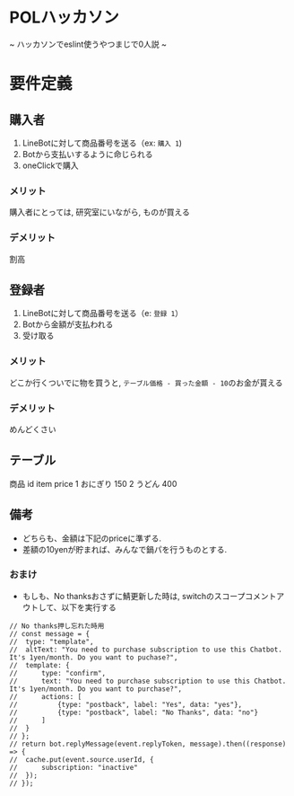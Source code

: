 # POLハッカソン
~ ハッカソンでeslint使うやつまじで0人説 ~

# 要件定義

## 購入者
1. LineBotに対して商品番号を送る（ex: ```購入 1```)
2. Botから支払いするように命じられる
3. oneClickで購入

### メリット
購入者にとっては, 研究室にいながら, ものが買える
### デメリット
割高

## 登録者
1. LineBotに対して商品番号を送る（e: ```登録 1```）
2. Botから金額が支払われる
3. 受け取る

### メリット
どこか行くついでに物を買うと, ```テーブル価格 - 買った金額 - 10```のお金が貰える
### デメリット
めんどくさい

## テーブル
商品
id item price
1 おにぎり 150
2 うどん 400  


## 備考
+ どちらも、金額は下記のpriceに準ずる.
+ 差額の10yenが貯まれば、みんなで鍋パを行うものとする.

### おまけ
+ もしも、No thanksおさずに鯖更新した時は, switchのスコープコメントアウトして、以下を実行する
```
// No thanks押し忘れた時用
// const message = {
// 	type: "template",
// 	altText: "You need to purchase subscription to use this Chatbot. It's 1yen/month. Do you want to puchase?",
// 	template: {
// 		type: "confirm",
// 		text: "You need to purchase subscription to use this Chatbot. It's 1yen/month. Do you want to purchase?",
// 		actions: [
// 			{type: "postback", label: "Yes", data: "yes"},
// 			{type: "postback", label: "No Thanks", data: "no"}
// 		]
// 	}
// };
// return bot.replyMessage(event.replyToken, message).then((response) => {
// 	cache.put(event.source.userId, {
// 		subscription: "inactive"
// 	});
// });
```
